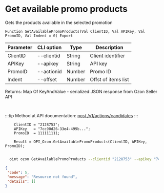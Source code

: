 ﻿---
sidebar_position: 2
---

# Get available promo products
 Gets the products available in the selected promotion



`Function GetAvailablePromoProducts(Val ClientID, Val APIKey, Val PromoID, Val Indent = 0) Export`

  | Parameter | CLI option | Type | Description |
  |-|-|-|-|
  | ClientID | --clientid | String | Client identifier |
  | APIKey | --apikey | String | API key |
  | PromoID | --actionid | Number | Promo ID |
  | Indent | --offset | Number | Offst of items list |

  
  Returns:  Map Of KeyAndValue - serialized JSON response from Ozon Seller API

<br/>

:::tip
Method at API documentation: [post /v1/actions/candidates](https://docs.ozon.ru/api/seller/#operation/PromosCandidates)
:::
<br/>


```bsl title="Code example"
    ClientID = "2128753";
    APIKey   = "7cc90d26-33e4-499b...";
    PromoID  = 111111111;

    Result = OPI_Ozon.GetAvailablePromoProducts(ClientID, APIKey, PromoID);
```



```sh title="CLI command example"
    
  oint ozon GetAvailablePromoProducts --clientid "2128753" --apikey "7cc90d26-33e4-499b..." --actionid %actionid% --offset %offset%

```

```json title="Result"
{
 "code": 5,
 "message": "Resource not found",
 "details": []
}
```
